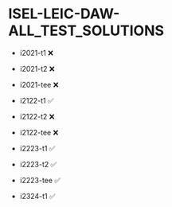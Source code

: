 # ISEL-LEIC-DAW-ALL_TEST_SOLUTIONS

- i2021-t1  ❌
- i2021-t2  ❌
- i2021-tee ❌

- i2122-t1  ✅
- i2122-t2  ❌
- i2122-tee ❌

- i2223-t1  ✅
- i2223-t2  ✅
- i2223-tee ✅

- i2324-t1 ✅
